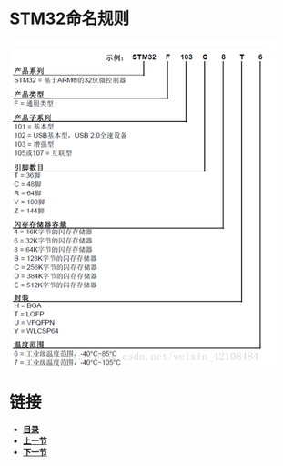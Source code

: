 # STM32命名规则

![](image/2-0-0.png)



# 链接

- [**目录**](directory.md)
- [**上一节**](1.3.md)
- [**下一节**](2.1.md)

